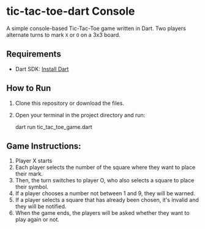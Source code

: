# tic-tac-toe-dart Console

A simple console-based Tic-Tac-Toe game written in Dart.
Two players alternate turns to mark `X` or `O` on a 3x3 board.

##  Requirements

- Dart SDK: [Install Dart](https://dart.dev/get-dart)

##  How to Run

1. Clone this repository or download the files.

2. Open your terminal in the project directory and run:

   dart run tic_tac_toe_game.dart

## Game Instructions:
1. Player X starts
2. Each player selects the number of the square where they want to place their mark.
3. Then, the turn switches to player O, who also selects a square to place their symbol.
4. If a player chooses a number not between 1 and 9, they will be warned.
5. If a player selects a square that has already been chosen, it's invalid and they will be notified.
6. When the game ends, the players will be asked whether they want to play again or not.







